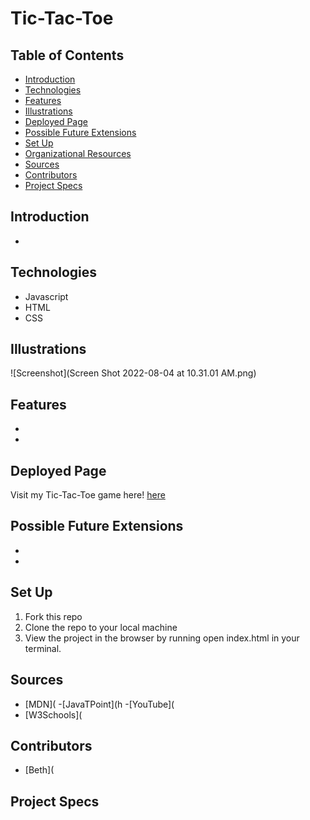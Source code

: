 # Tic-Tac-Toe
## Table of Contents
 - [Introduction](#introduction)
 - [Technologies](#technologies)
 - [Features](#features)
 - [Illustrations](#illustrations)
 - [Deployed Page](#deployed-page)
 - [Possible Future Extensions](#possible-future-extensions)
 - [Set Up](#set-up)
 - [Organizational Resources](#organizational-resources)
 - [Sources](#sources)
 - [Contributors](#contributors)
 - [Project Specs](#project-specs)
## Introduction
 - 
## Technologies
 - Javascript
 - HTML
 - CSS
## Illustrations
 ![Screenshot](Screen Shot 2022-08-04 at 10.31.01 AM.png)
## Features
-
-
## Deployed Page
Visit my Tic-Tac-Toe game here! [here](url)
## Possible Future Extensions
 -
 -
## Set Up
1. Fork this repo
2. Clone the repo to your local machine
3. View the project in the browser by running open index.html in your terminal.
## Sources
 - [MDN](
 -[JavaTPoint](h
 -[YouTube](
 - [W3Schools](
## Contributors
 - [Beth](
## Project Specs
